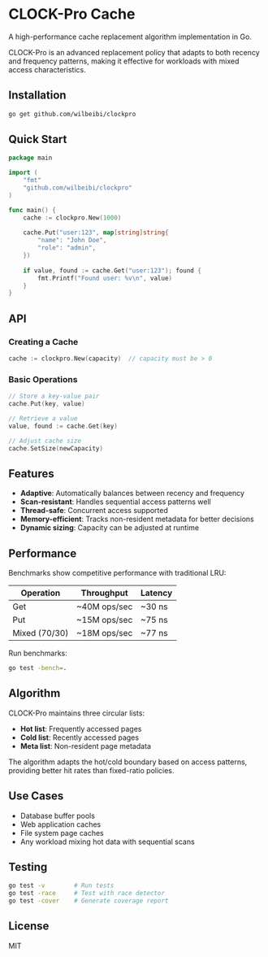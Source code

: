 # CLOCK-Pro Cache

A high-performance cache replacement algorithm implementation in Go.

CLOCK-Pro is an advanced replacement policy that adapts to both recency and frequency patterns, making it effective for workloads with mixed access characteristics.

## Installation

```bash
go get github.com/wilbeibi/clockpro
```

## Quick Start

```go
package main

import (
    "fmt"
    "github.com/wilbeibi/clockpro"
)

func main() {
    cache := clockpro.New(1000)
    
    cache.Put("user:123", map[string]string{
        "name": "John Doe",
        "role": "admin",
    })
    
    if value, found := cache.Get("user:123"); found {
        fmt.Printf("Found user: %v\n", value)
    }
}
```

## API

### Creating a Cache

```go
cache := clockpro.New(capacity)  // capacity must be > 0
```

### Basic Operations

```go
// Store a key-value pair
cache.Put(key, value)

// Retrieve a value
value, found := cache.Get(key)

// Adjust cache size
cache.SetSize(newCapacity)
```

## Features

- **Adaptive**: Automatically balances between recency and frequency
- **Scan-resistant**: Handles sequential access patterns well
- **Thread-safe**: Concurrent access supported
- **Memory-efficient**: Tracks non-resident metadata for better decisions
- **Dynamic sizing**: Capacity can be adjusted at runtime

## Performance

Benchmarks show competitive performance with traditional LRU:

| Operation | Throughput | Latency |
|-----------|------------|---------|
| Get | ~40M ops/sec | ~30 ns |
| Put | ~15M ops/sec | ~75 ns |
| Mixed (70/30) | ~18M ops/sec | ~77 ns |

Run benchmarks:

```bash
go test -bench=.
```

## Algorithm

CLOCK-Pro maintains three circular lists:

- **Hot list**: Frequently accessed pages
- **Cold list**: Recently accessed pages  
- **Meta list**: Non-resident page metadata

The algorithm adapts the hot/cold boundary based on access patterns, providing better hit rates than fixed-ratio policies.

## Use Cases

- Database buffer pools
- Web application caches
- File system page caches
- Any workload mixing hot data with sequential scans

## Testing

```bash
go test -v        # Run tests
go test -race     # Test with race detector
go test -cover    # Generate coverage report
```

## License

MIT